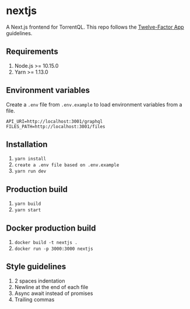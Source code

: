 # nextjs

A Next.js frontend for TorrentQL. This repo follows the [Twelve-Factor App](https://12factor.net/) guidelines.

## Requirements

1. Node.js >= 10.15.0
2. Yarn >= 1.13.0

## Environment variables

Create a `.env` file from `.env.example` to load environment variables from a file.

```
API_URI=http://localhost:3001/graphql
FILES_PATH=http://localhost:3001/files
```

## Installation

1. `yarn install`
2. `create a .env file based on .env.example`
3. `yarn run dev`

## Production build

1. `yarn build`
2. `yarn start`

## Docker production build

1. `docker build -t nextjs .`
2. `docker run -p 3000:3000 nextjs`

## Style guidelines

1. 2 spaces indentation
2. Newline at the end of each file
3. Async await instead of promises
4. Trailing commas
